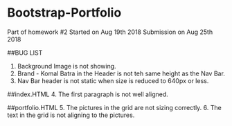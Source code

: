 # Bootstrap-Portfolio
Part of homework #2
Started on Aug 19th 2018
Submission on Aug 25th 2018

##BUG LIST

1. Background Image is not showing.
2. Brand - Komal Batra in the Header is not teh same height as the Nav Bar.
3. Nav Bar header is not static when size is reduced to 640px or less.
  
##index.HTML
4. The first paragraph is not well aligned.


##portfolio.HTML
5. The pictures in the grid are not sizing correctly.
6. The text in the grid is not aligning to the pictures.


